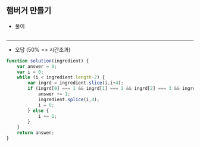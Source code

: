 ## 햄버거 만들기   

- 풀이   

```javascript   

```    

<hr>   

- 오답 (50% => 시간초과)    

```javascript   
function solution(ingredient) {
    var answer = 0;
    var i = 0;
    while (i < ingredient.length-2) {
        var ingrd = ingredient.slice(i,i+4);
        if (ingrd[0] === 1 && ingrd[1] === 2 && ingrd[2] === 3 && ingrd[3] === 1) {
            answer += 1;
            ingredient.splice(i,4);
            i = 0;
        } else {
            i += 1;
        }
    }
    return answer;
}
```     
